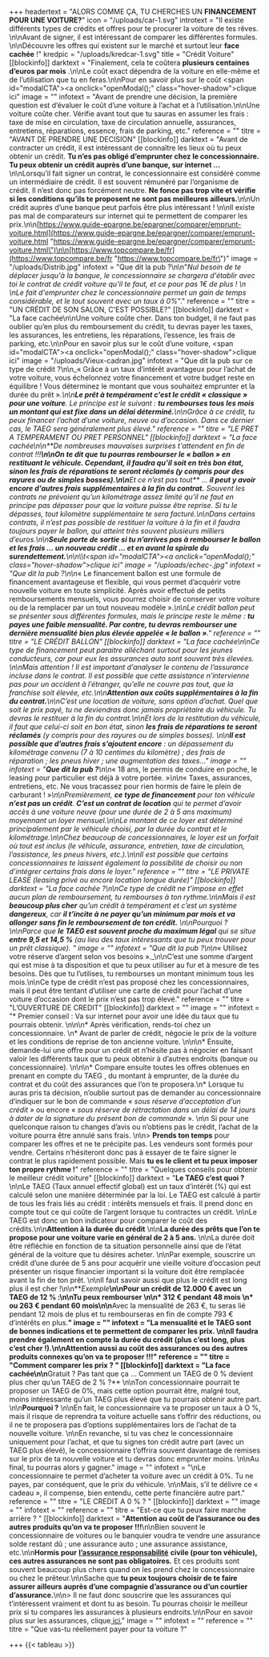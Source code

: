 +++
headertext = "ALORS COMME ÇA, TU CHERCHES UN **FINANCEMENT POUR UNE VOITURE?**"
icon = "/uploads/car-1.svg"
introtext = "Il existe différents types de crédits et offres pour te procurer la voiture de tes rêves. \n\nAvant de signer, il est intéressant de comparer les différentes formules. \n\nDécouvre les offres qui existent sur le marché et surtout leur **face cachée** !"
kredpic = "/uploads/kredcar-1.svg"
title = "Crédit Voiture"
[[blockinfo]]
darktext = "Finalement, cela te coûtera **plusieurs centaines d’euros par mois** .\n\nLe coût exact dépendra de la voiture en elle-même et de l’utilisation que tu en feras.\n\nPour en savoir plus sur le coût <span id=\"modalCTA\"><a onclick=\"openModal();\" class=\"hover-shadow\">clique ici</a></span>"
image = ""
infotext = "Avant de prendre une décision, la première question est d’évaluer le coût d’une voiture à l’achat et à l’utilisation.\n\nUne voiture coûte cher. Vérifie avant tout que tu sauras en assumer les frais : taxe de mise en circulation, taxe de circulation annuelle, assurances, entretiens, réparations, essence, frais de parking, etc."
reference = ""
titre = "AVANT DE PRENDRE UNE DECISION"
[[blockinfo]]
darktext = "Avant de contracter un crédit, il est intéressant de connaître les lieux où tu peux obtenir un crédit. **Tu n’es pas obligé d’emprunter chez le concessionnaire.  Tu peux obtenir un crédit auprès d’une banque, sur internet …**\n\nLorsqu’il fait signer un contrat, le concessionnaire est considéré comme un intermédiaire de crédit. Il est souvent rémunéré par l’organisme de crédit. Il n’est donc pas forcément neutre. **Ne fonce pas trop vite et vérifie si les conditions qu’ils te proposent ne sont pas meilleures ailleurs.**\n\nUn crédit auprès d’une banque peut parfois être plus intéressant ! \n\nIl existe pas mal de comparateurs sur internet qui te permettent de comparer les prix.\n\n[https://www.guide-epargne.be/epargner/comparer/emprunt-voiture.html](https://www.guide-epargne.be/epargner/comparer/emprunt-voiture.html \"https://www.guide-epargne.be/epargner/comparer/emprunt-voiture.html\")\n\n[https://www.topcompare.be/fr](https://www.topcompare.be/fr \"https://www.topcompare.be/fr\")"
image = "/uploads/Distrib.jpg"
infotext = "Que dit la pub ?\n\n\"_Nul besoin de te déplacer jusqu'à la banque, le concessionnaire se chargera d'établir avec toi le contrat de crédit voiture qu'il te faut, et ce pour pas 1€ de plus !  \n‍  \nLe fait d'emprunter chez le concessionnaire permet un gain de temps considérable, et le tout souvent avec un taux à 0%_\"."
reference = ""
titre = "UN CRÉDIT DE SON SALON, C'EST POSSIBLE?"
[[blockinfo]]
darktext = "La face cachée\n\nUne voiture coûte cher. Dans ton budget, il ne faut pas oublier qu’en plus du remboursement du crédit,  tu devras payer les taxes, les assurances, les entretiens, les réparations, l’essence, les frais de parking, etc.\n\nPour en savoir plus sur le coût d’une voiture, <span id=\"modalCTA\"><a onclick=\"openModal();\" class=\"hover-shadow\">clique ici</a></span>"
image = "/uploads/Vieux-cadran.jpg"
infotext = "Que dit la pub sur ce type de crédit ?\n\n_« Grâce à un taux d’intérêt avantageux pour l’achat de votre voiture, vous échelonnez votre financement et votre budget reste en équilibre ! Vous déterminez le montant que vous souhaitez emprunter et la durée du prêt »_.\n\n**Le prêt à tempérament c'est le crédit « classique » pour une voiture**. Le principe est le suivant : **tu rembourses tous les mois un montant qui est fixe dans un délai déterminé.**\n\nGrâce à ce crédit, tu peux financer l’achat d’une voiture, neuve ou d’occasion. Dans ce dernier cas, le TAEG  sera généralement plus élevé."
reference = ""
titre = "LE PRET A TEMPERAMENT OU PRET PERSONNEL"
[[blockinfo]]
darktext = "La face cachée\n\n**_De nombreuses mauvaises surprises t'attendent en fin de contrat !!!_**\n\nOn te dit que tu pourras rembourser le « ballon » en restituant le véhicule. Cependant, il faudra qu’il soit en très bon état, sinon **les frais de réparations te seront réclamés** (y compris pour des rayures ou de simples bosses).\n\n**_Et ce n’est pas tout_** … **il peut y avoir** **encore d'autres frais supplémentaires à la fin du contrat.** Souvent les contrats ne prévoient qu’un kilométrage assez limité qu’il ne faut en principe pas dépasser pour que la voiture puisse être reprise. Si tu le dépasses, tout kilomètre supplémentaire te sera facturé.\n\nDans certains contrats, il n’est pas possible de restituer la voiture à la fin et il faudra toujours payer le ballon, qui atteint très souvent plusieurs milliers d’euros.\n\n**Seule porte de sortie si tu n’arrives pas à rembourser le ballon et les frais … un nouveau crédit ... et en avant la spirale du surendettement.**\n\n\\\\t<span id=\"modalCTA\"><a onclick=\"openModal();\" class=\"hover-shadow\">clique ici</a></span>"
image = "/uploads/echec-.jpg"
infotext = "Que dit la pub ?\n\n_« Le financement ballon est une formule de financement avantageuse et flexible, qui vous permet d’acquérir votre nouvelle voiture en toute simplicité. Après avoir effectué de petits remboursements mensuels, vous pourrez choisir de conserver votre voiture ou de la remplacer par un tout nouveau modèle »._\n\nLe crédit ballon peut se présenter sous différentes formules, mais le principe reste le même : **tu payes une faible mensualité. Par contre, tu devras rembourser une dernière mensualité bien plus élevée appelée « le ballon »**."
reference = ""
titre = "LE CRÉDIT BALLON"
[[blockinfo]]
darktext = "La face cachée\n\nCe type de financement peut paraitre alléchant surtout pour les jeunes conducteurs, car pour eux les assurances auto sont souvent très élevées. \n\nMais attention ! Il est important d’analyser le contenu de l’assurance incluse dans le contrat. Il est possible que cette assistance n’intervienne pas pour un accident à l’étranger, qu’elle ne couvre pas tout, que la franchise soit élevée, etc.\n\n**Attention aux coûts supplémentaires à la fin du contrat.**\n\nC’est une location de voiture, sans option d’achat. Quel que soit le prix payé, tu ne deviendras donc jamais  propriétaire du véhicule. Tu devras le restituer à la fin du contrat.\n\nEt lors de la restitution du véhicule, il faut que celui-ci soit en bon état, sinon **les frais de réparations te seront réclamés** (y compris pour des rayures ou de simples bosses). \n\n**Il est possible que d’autres frais s’ajoutent encore** : un dépassement du kilométrage convenu (7 à 10 centimes du kilomètre) ; des frais de réparation ; les pneus hiver ; une augmentation des taxes…"
image = ""
infotext = "**Que dit la pub ?**\n\n_« 18 ans, le permis de conduire en poche, le leasing pour particulier est déjà à votre portée. »_\n\n_« Taxes, assurances, entretiens, etc. Ne vous tracassez pour rien hormis de faire le plein de carburant ! »_\n\nPremièrement, **ce type de financement** pour ton véhicule **n’est pas un crédit**. **C’est un contrat de location** qui te permet d’avoir accès à une voiture neuve (pour une durée de 2 à 5 ans maximum) moyennant un loyer mensuel.\n\nLe montant de ce loyer est déterminé principalement par le véhicule choisi, par la durée du contrat et le kilométrage.\n\nChez beaucoup de concessionnaires, le loyer est un forfait où tout est inclus (le véhicule, assurance, entretien, taxe de circulation, l’assistance, les pneus hivers, etc.).\n\nIl est possible que certains concessionnaires te laissent également la possibilité de choisir ou non d’intégrer certains frais dans le loyer."
reference = ""
titre = "LE PRIVATE LEASE (leasing privé ou encore location longue durée)"
[[blockinfo]]
darktext = "La face cachée ?\n\nCe type de crédit ne t’impose en effet aucun plan de remboursement, tu rembourses à ton rythme.\n\nMais il est **beaucoup plus cher** qu’un crédit à tempérament et c’est un système **dangereux**, car **il t’incite à ne payer qu’un minimum par mois et va allonger sans fin le remboursement de ton crédit.** \n\nPourquoi ? \n\nParce que **le TAEG est souvent proche du maximum légal** qui se situe **entre 9,5 et 14,5 %**  (au lieu des taux intéressants que tu peux trouver pour un prêt classique). "
image = ""
infotext = "Que dit la pub ?\n\n_« Utilisez votre réserve d’argent selon vos besoins »._\n\nC’est une somme d’argent qui est mise à ta disposition et que tu peux utiliser au fur et à mesure de tes besoins. Dès que tu l’utilises, tu rembourses un montant minimum tous les mois.\n\nCe type de crédit n’est pas proposé chez les concessionnaires, mais il peut être tentant d’utiliser une carte de crédit pour l’achat d’une voiture d’occasion dont le prix n’est pas trop élevé."
reference = ""
titre = "L’OUVERTURE DE CREDIT"
[[blockinfo]]
darktext = ""
image = ""
infotext = "* Premier conseil : Va sur internet pour avoir une idée du taux que tu pourrais obtenir. \n\n\n* Après vérification, rends-toi chez un concessionnaire. \n* Avant de parler de crédit, négocie le prix de la voiture et les conditions de reprise de ton ancienne voiture. \n\n\n* Ensuite, demande-lui une offre pour un crédit et n’hésite pas à négocier en faisant valoir les différents taux que tu peux obtenir à d’autres endroits (banque ou concessionnaire). \n\n\n* Compare ensuite toutes les offres obtenues en prenant en compte du TAEG , du montant à emprunter, de la durée du contrat et du coût des assurances que l’on te proposera.\n* Lorsque tu auras pris ta décision, n’oublie surtout pas de demander au concessionnaire d’indiquer sur le bon de commande « _sous réserve d’acceptation d’un crédit »_ ou encore « _sous réserve de rétractation dans un délai de 14 jours à dater de la signature du présent bon de commande_ ». \n\n  Si pour une quelconque raison tu changes d’avis ou n’obtiens pas le crédit, l’achat de la voiture pourra être annulé sans frais. \n\n> **Prends ton temps** pour comparer les offres et ne te précipite pas. Les vendeurs sont formés pour vendre. Certains n’hésiteront donc pas à essayer de te faire signer le contrat le plus rapidement possible. Mais **tu es le client et tu peux imposer ton propre rythme !**"
reference = ""
titre = "Quelques conseils pour obtenir le meilleur crédit voiture"
[[blockinfo]]
darktext = "**Le TAEG c’est quoi ?**\n\nLe TAEG (Taux annuel effectif global) est un taux d’intérêt (%) qui est calculé selon une manière déterminée par la loi. Le TAEG est calculé à partir de tous les frais liés au crédit : intérêts mensuels et frais. Il prend donc en compte tout ce qui coûte de l’argent lorsque tu contractes un crédit. \n\nLe TAEG est donc un bon indicateur pour comparer le coût des crédits.\n\n**Attention à la durée du crédit** \n\n**La durée des prêts que l’on te propose pour une voiture varie en général de 2 à 5 ans.** \n\nLa durée doit être réfléchie en fonction de ta situation personnelle ainsi que de l’état général de la voiture que tu désires acheter. \n\nPar exemple, souscrire un crédit d’une durée de 5 ans pour acquérir une vieille voiture d’occasion peut présenter un risque financier important si la voiture doit être remplacée avant la fin de ton prêt. \n\nIl faut savoir aussi que plus le crédit est long plus il est cher !\n\n**_Exemple_**\n\nPour un crédit de 12.000 € avec un TAEG de 12 % :\n\nTu peux rembourser \n\n* 312 € pendant 48 mois \n* ou 263 € pendant 60 mois\n\n**Avec la mensualité de 263 €, tu seras lié pendant 12 mois de plus et tu rembourseras en fin de compte 793 € d’intérêts en plus.**"
image = ""
infotext = "**La mensualité** et **le TAEG** sont de bonnes indications et te permettent de comparer les prix. \n\nIl faudra prendre également en compte **la durée du crédit** (plus c’est long, plus c’est cher !).\n\nAttention aussi au **coût des assurances** ou des autres produits connexes qu’on va te proposer !!!"
reference = ""
titre = "Comment comparer les prix ? "
[[blockinfo]]
darktext = "La face cachée\n\n**Gratuit ? Pas tant que ça … Comment un TAEG de 0 % devient plus cher qu’un TAEG de 2 % ?** \n\nTon concessionnaire pourrait te proposer un TAEG de 0%, mais cette option pourrait être, malgré tout, moins intéressante qu’un TAEG plus élevé que tu pourrais obtenir autre part. \n\n**Pourquoi ?** \n\nEn fait, le concessionnaire va te proposer un taux à O %, mais il risque de reprendra ta voiture actuelle sans t’offrir des réductions, ou il ne te proposera pas d’options supplémentaires lors de l’achat de ta nouvelle voiture. \n\nEn revanche, si tu vas chez le concessionnaire uniquement pour l’achat, et que tu signes ton crédit autre part (avec un TAEG plus élevé), le concessionnaire t’offrira souvent davantage de remises sur le prix de ta nouvelle voiture et tu devras donc emprunter moins. \n\nAu final, tu pourras alors y gagner."
image = ""
infotext = "\nLe concessionnaire te permet d’acheter ta voiture avec un crédit à 0%. Tu ne payes, par conséquent, que le prix du véhicule. \n\nMais, s’il te délivre ce « cadeau », il compense, bien entendu, cette perte financière autre part."
reference = ""
titre = "LE CREDIT A 0 % ?  "
[[blockinfo]]
darktext = ""
image = ""
infotext = ""
reference = ""
titre = "Est-ce que tu peux faire marche arrière ? "
[[blockinfo]]
darktext = "**Attention au coût de l’assurance ou des autres produits qu’on va te proposer !!!**\n\nBien souvent le concessionnaire de voitures ou le banquier voudra te vendre une assurance solde restant dû ; une assurance auto ; une assurance assistance, etc.\n\n**Hormis pour** [**l’assurance responsabilité**](https://www.wikifin.be/fr/thematiques/assurer/assurance-vehicules/votre-assurance-auto-en-bref/cest-quoi) **civile  (pour ton véhicule), ces autres assurances ne sont pas obligatoires.** Et ces produits sont souvent beaucoup plus chers quand on les prend chez le concessionnaire ou chez le prêteur.\n\nSache que **tu peux toujours choisir de te faire assurer ailleurs auprès d’une compagnie d’assurance ou d’un courtier d’assurance.**\n\n> Il ne faut donc souscrire que les assurances qui t’intéressent vraiment et dont tu as besoin. Tu pourras choisir le meilleur prix si tu compares les assurances à plusieurs endroits.\n\nPour en savoir plus sur les assurances, clique[ ici.](https://www.wikifin.be/fr/thematiques/assurer/questions-cle/lassurance)"
image = ""
infotext = ""
reference = ""
titre = "Que vas-tu réellement payer pour ta voiture ?"

+++
{{< tableau >}}